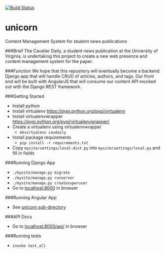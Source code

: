 [![Build Status](https://travis-ci.org/cavdailyonline/unicorn.svg?branch=develop)](https://travis-ci.org/cavdailyonline/unicorn)
# unicorn
Content Management System for student news publications

###Brief 
The Cavalier Daily, a student news publication at the University of Virginia, is undertaking this project to create a
new web presence and content management system for the paper. 

###Function
We hope that this repository will eventually become a backend Django app that will handle CRUD of articles, authors, and tags. 
Our front end will be built with AngularJS that will consume our content API mocked out with the Django REST framework.

###Getting Started

- Install python
- Install virtualenv https://pypi.python.org/pypi/virtualenv
- Install virtualenvwrapper https://pypi.python.org/pypi/virtualenvwrapper/
- Create a virtualenv using virtualenvwrapper
    - `mkvirtualenv cavdaily`
- Install package requirements
    - `pip install -r requirements.txt`
- Copy `mysite/settings/local-dist.py` into `mysite/settings/local.py` and fill in fields

###Running Django App

- `./mysite/manage.py migrate`
- `./mysite/manage.py runserver`
- `./mysite/manage.py createsuperuser`
- Go to <a href="http://localhost:8000" target="_blank">localhost:8000</a> in browser

###Running Angular App
- See [unicorn sub-directory](https://github.com/cavdailyonline/unicorn/tree/develop/unicorn)

###API Docs
- Go to  <a href="http://localhost:8000/api/" target="_blank">localhost:8000/api/</a> in browser

###Running tests
- `invoke test_all`

